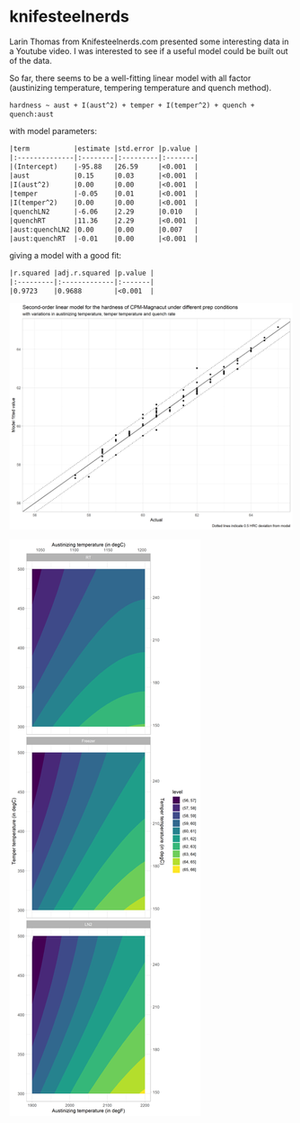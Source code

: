 # knifesteelnerds

Larin Thomas from Knifesteelnerds.com presented some interesting data in a Youtube video. I was interested to see if a useful model could be built out of the data.

So far, there seems to be a well-fitting linear model with all factor (austinizing temperature, tempering temperature and quench method).

```
hardness ~ aust + I(aust^2) + temper + I(temper^2) + quench + quench:aust
```

with model parameters:
```
|term           |estimate |std.error |p.value |
|:--------------|:--------|:---------|:-------|
|(Intercept)    |-95.88   |26.59     |<0.001  |
|aust           |0.15     |0.03      |<0.001  |
|I(aust^2)      |0.00     |0.00      |<0.001  |
|temper         |-0.05    |0.01      |<0.001  |
|I(temper^2)    |0.00     |0.00      |<0.001  |
|quenchLN2      |-6.06    |2.29      |0.010   |
|quenchRT       |11.36    |2.29      |<0.001  |
|aust:quenchLN2 |0.00     |0.00      |0.007   |
|aust:quenchRT  |-0.01    |0.00      |<0.001  |
```

giving a model with a good fit:
```
|r.squared |adj.r.squared |p.value |
|:---------|:-------------|:-------|
|0.9723    |0.9688        |<0.001  |
```

![](hardness-prediction.png)

![](hardness-contour.png)
